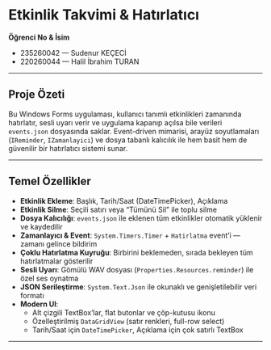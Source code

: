 # Etkinlik Takvimi & Hatırlatıcı

**Öğrenci No & İsim**  
- 235260042 — Sudenur KEÇECİ  
- 220260044 — Halil İbrahim TURAN  

---

## Proje Özeti  
Bu Windows Forms uygulaması, kullanıcı tanımlı etkinlikleri zamanında hatırlatır, sesli uyarı verir ve uygulama kapanıp açılsa bile verileri `events.json` dosyasında saklar. Event-driven mimarisi, arayüz soyutlamaları (`IReminder`, `IZamanlayici`) ve dosya tabanlı kalıcılık ile hem basit hem de güvenilir bir hatırlatıcı sistemi sunar.

---

## Temel Özellikler  
- **Etkinlik Ekleme**: Başlık, Tarih/Saat (DateTimePicker), Açıklama  
- **Etkinlik Silme**: Seçili satırı veya “Tümünü Sil” ile toplu silme  
- **Dosya Kalıcılığı**: `events.json` ile eklenen tüm etkinlikler otomatik yüklenir ve kaydedilir  
- **Zamanlayıcı & Event**: `System.Timers.Timer` + `Hatirlatma` event’i — zamanı gelince bildirim  
- **Çoklu Hatırlatma Kuyruğu**: Birbirini beklemeden, sırada bekleyen tüm hatırlatmalar gösterilir  
- **Sesli Uyarı**: Gömülü WAV dosyası (`Properties.Resources.reminder`) ile özel ses oynatma  
- **JSON Serileştirme**: `System.Text.Json` ile okunaklı ve genişletilebilir veri formatı  
- **Modern UI**:  
  - Alt çizgili TextBox’lar, flat butonlar ve çöp-kutusu ikonu  
  - Özelleştirilmiş `DataGridView` (satır renkleri, full-row select)  
  - Tarih/Saat için `DateTimePicker`, Açıklama için çok satırlı TextBox  

---
